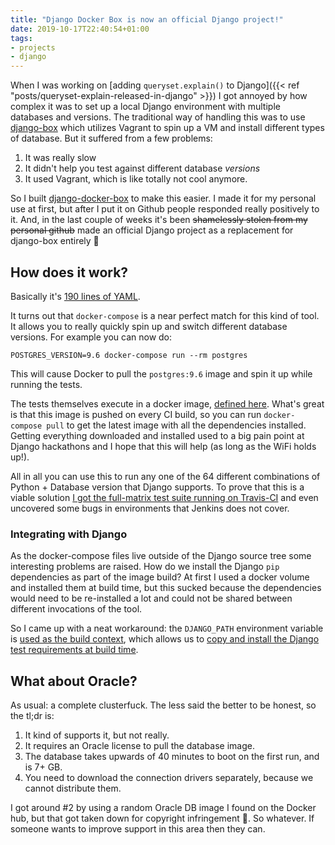 ```yaml
---
title: "Django Docker Box is now an official Django project!"
date: 2019-10-17T22:40:54+01:00
tags:
- projects
- django
---
```


When I was working on [adding `queryset.explain()` to Django]({{< ref "posts/queryset-explain-released-in-django" >}})
I got annoyed by how complex it was to set up a local Django environment with multiple databases and versions.
The traditional way of handling this was to use [django-box](https://github.com/django/django-box) which utilizes 
Vagrant to spin up a VM and install different types of database. But it suffered from a few problems:

1. It was really slow
2. It didn't help you test against different database *versions*
3. It used Vagrant, which is like totally not cool anymore.

So I built [django-docker-box](https://github.com/django/django-docker-box) to make this easier. I made it for my 
personal use at first, but after I put it on Github people responded really positively to it. And, in the last couple 
of weeks it's been ~~shamelessly stolen from my personal github~~ made an official Django project as a replacement 
for django-box entirely 🎉

## How does it work?

Basically it's [190 lines of YAML](https://github.com/django/django-docker-box/blob/master/docker-compose.yml).

It turns out that `docker-compose` is a near perfect match for this kind of tool. It allows you to really quickly 
spin up and switch different database versions. For example you can now do:

`POSTGRES_VERSION=9.6 docker-compose run --rm postgres`

This will cause Docker to pull the `postgres:9.6` image and spin it up while running the tests.

The tests themselves execute in a docker image, [defined here](https://github.com/django/django-docker-box/blob/master/Dockerfile). 
What's great is that this image is pushed on every CI build, so you can run `docker-compose pull` to get the latest 
image with all the dependencies installed. Getting everything downloaded and installed used to a big pain point at 
Django hackathons and I hope that this will help (as long as the WiFi holds up!).

All in all you can use this to run any one of the 64 different combinations of Python + Database version that Django 
supports. To prove that this is a viable solution 
[I got the full-matrix test suite running on Travis-CI](https://travis-ci.org/django/django-docker-box/builds/572634144) 
and even uncovered some bugs in environments that Jenkins does not cover.

### Integrating with Django

As the docker-compose files live outside of the Django source tree some interesting problems are raised. How do we 
install the Django `pip` dependencies as part of the image build? At first I used a docker volume and installed them 
at build time, but this sucked because the dependencies would need to be re-installed a lot and could not be shared 
between different invocations of the tool.

So I came up with a neat workaround: the `DJANGO_PATH` environment variable is 
[used as the build context](https://github.com/django/django-docker-box/blob/master/docker-compose.yml#L6), which 
allows us to [copy and install the Django test requirements at build time](https://github.com/django/django-docker-box/blob/master/Dockerfile#L34-L36).

## What about Oracle?

As usual: a complete clusterfuck. The less said the better to be honest, so the tl;dr is:

1. It kind of supports it, but not really.
2. It requires an Oracle license to pull the database image.
3. The database takes upwards of 40 minutes to boot on the first run, and is 7+ GB.
4. You need to download the connection drivers separately, because we cannot distribute them.

I got around #2 by using a random Oracle DB image I found on the Docker hub, but that got taken down for copyright 
infringement 🤷‍. So whatever. If someone wants to improve support in this area then they can.

